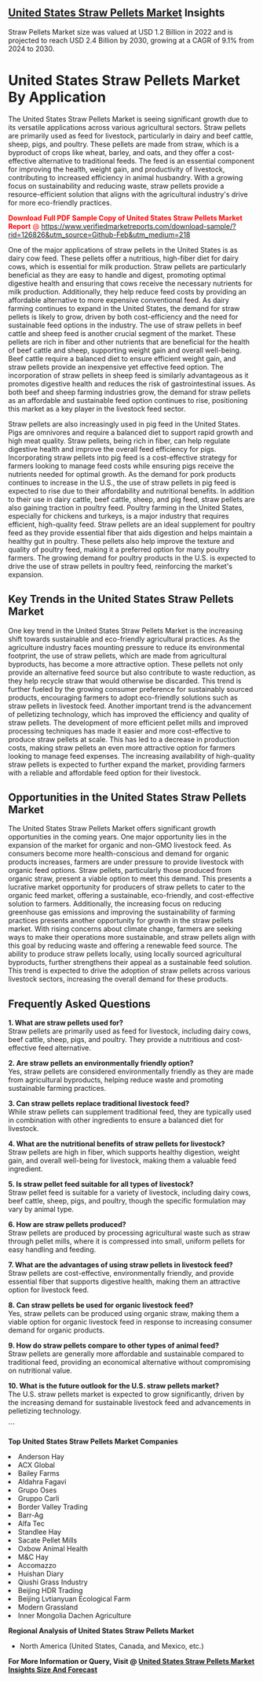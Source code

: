 <h2><a href="https://www.verifiedmarketreports.com/download-sample/?rid=126826&amp;utm_source=Github-Feb&amp;utm_medium=218" target="_blank">United States Straw Pellets Market</a> Insights</h2><p>Straw Pellets Market size was valued at USD 1.2 Billion in 2022 and is projected to reach USD 2.4 Billion by 2030, growing at a CAGR of 9.1% from 2024 to 2030.</p><p> <h1>United States Straw Pellets Market By Application</h1> <p>The United States Straw Pellets Market is seeing significant growth due to its versatile applications across various agricultural sectors. Straw pellets are primarily used as feed for livestock, particularly in dairy and beef cattle, sheep, pigs, and poultry. These pellets are made from straw, which is a byproduct of crops like wheat, barley, and oats, and they offer a cost-effective alternative to traditional feeds. The feed is an essential component for improving the health, weight gain, and productivity of livestock, contributing to increased efficiency in animal husbandry. With a growing focus on sustainability and reducing waste, straw pellets provide a resource-efficient solution that aligns with the agricultural industry's drive for more eco-friendly practices. <p><span class=""><span style="color: #ff0000;"><strong>Download Full PDF Sample Copy of United States Straw Pellets Market Report</strong> @ </span><a href="https://www.verifiedmarketreports.com/download-sample/?rid=126826&amp;utm_source=Github-Feb&amp;utm_medium=218" target="_blank">https://www.verifiedmarketreports.com/download-sample/?rid=126826&amp;utm_source=Github-Feb&amp;utm_medium=218</a></span></p> </p> <p>One of the major applications of straw pellets in the United States is as dairy cow feed. These pellets offer a nutritious, high-fiber diet for dairy cows, which is essential for milk production. Straw pellets are particularly beneficial as they are easy to handle and digest, promoting optimal digestive health and ensuring that cows receive the necessary nutrients for milk production. Additionally, they help reduce feed costs by providing an affordable alternative to more expensive conventional feed. As dairy farming continues to expand in the United States, the demand for straw pellets is likely to grow, driven by both cost-efficiency and the need for sustainable feed options in the industry. The use of straw pellets in beef cattle and sheep feed is another crucial segment of the market. These pellets are rich in fiber and other nutrients that are beneficial for the health of beef cattle and sheep, supporting weight gain and overall well-being. Beef cattle require a balanced diet to ensure efficient weight gain, and straw pellets provide an inexpensive yet effective feed option. The incorporation of straw pellets in sheep feed is similarly advantageous as it promotes digestive health and reduces the risk of gastrointestinal issues. As both beef and sheep farming industries grow, the demand for straw pellets as an affordable and sustainable feed option continues to rise, positioning this market as a key player in the livestock feed sector. </p> <p>Straw pellets are also increasingly used in pig feed in the United States. Pigs are omnivores and require a balanced diet to support rapid growth and high meat quality. Straw pellets, being rich in fiber, can help regulate digestive health and improve the overall feed efficiency for pigs. Incorporating straw pellets into pig feed is a cost-effective strategy for farmers looking to manage feed costs while ensuring pigs receive the nutrients needed for optimal growth. As the demand for pork products continues to increase in the U.S., the use of straw pellets in pig feed is expected to rise due to their affordability and nutritional benefits. In addition to their use in dairy cattle, beef cattle, sheep, and pig feed, straw pellets are also gaining traction in poultry feed. Poultry farming in the United States, especially for chickens and turkeys, is a major industry that requires efficient, high-quality feed. Straw pellets are an ideal supplement for poultry feed as they provide essential fiber that aids digestion and helps maintain a healthy gut in poultry. These pellets also help improve the texture and quality of poultry feed, making it a preferred option for many poultry farmers. The growing demand for poultry products in the U.S. is expected to drive the use of straw pellets in poultry feed, reinforcing the market's expansion. </p> <h2>Key Trends in the United States Straw Pellets Market</h2> <p>One key trend in the United States Straw Pellets Market is the increasing shift towards sustainable and eco-friendly agricultural practices. As the agriculture industry faces mounting pressure to reduce its environmental footprint, the use of straw pellets, which are made from agricultural byproducts, has become a more attractive option. These pellets not only provide an alternative feed source but also contribute to waste reduction, as they help recycle straw that would otherwise be discarded. This trend is further fueled by the growing consumer preference for sustainably sourced products, encouraging farmers to adopt eco-friendly solutions such as straw pellets in livestock feed. Another important trend is the advancement of pelletizing technology, which has improved the efficiency and quality of straw pellets. The development of more efficient pellet mills and improved processing techniques has made it easier and more cost-effective to produce straw pellets at scale. This has led to a decrease in production costs, making straw pellets an even more attractive option for farmers looking to manage feed expenses. The increasing availability of high-quality straw pellets is expected to further expand the market, providing farmers with a reliable and affordable feed option for their livestock. </p> <h2>Opportunities in the United States Straw Pellets Market</h2> <p>The United States Straw Pellets Market offers significant growth opportunities in the coming years. One major opportunity lies in the expansion of the market for organic and non-GMO livestock feed. As consumers become more health-conscious and demand for organic products increases, farmers are under pressure to provide livestock with organic feed options. Straw pellets, particularly those produced from organic straw, present a viable option to meet this demand. This presents a lucrative market opportunity for producers of straw pellets to cater to the organic feed market, offering a sustainable, eco-friendly, and cost-effective solution to farmers. Additionally, the increasing focus on reducing greenhouse gas emissions and improving the sustainability of farming practices presents another opportunity for growth in the straw pellets market. With rising concerns about climate change, farmers are seeking ways to make their operations more sustainable, and straw pellets align with this goal by reducing waste and offering a renewable feed source. The ability to produce straw pellets locally, using locally sourced agricultural byproducts, further strengthens their appeal as a sustainable feed solution. This trend is expected to drive the adoption of straw pellets across various livestock sectors, increasing the overall demand for these products. </p> <h2>Frequently Asked Questions</h2> <p><strong>1. What are straw pellets used for?</strong><br>Straw pellets are primarily used as feed for livestock, including dairy cows, beef cattle, sheep, pigs, and poultry. They provide a nutritious and cost-effective feed alternative.</p> <p><strong>2. Are straw pellets an environmentally friendly option?</strong><br>Yes, straw pellets are considered environmentally friendly as they are made from agricultural byproducts, helping reduce waste and promoting sustainable farming practices.</p> <p><strong>3. Can straw pellets replace traditional livestock feed?</strong><br>While straw pellets can supplement traditional feed, they are typically used in combination with other ingredients to ensure a balanced diet for livestock.</p> <p><strong>4. What are the nutritional benefits of straw pellets for livestock?</strong><br>Straw pellets are high in fiber, which supports healthy digestion, weight gain, and overall well-being for livestock, making them a valuable feed ingredient.</p> <p><strong>5. Is straw pellet feed suitable for all types of livestock?</strong><br>Straw pellet feed is suitable for a variety of livestock, including dairy cows, beef cattle, sheep, pigs, and poultry, though the specific formulation may vary by animal type.</p> <p><strong>6. How are straw pellets produced?</strong><br>Straw pellets are produced by processing agricultural waste such as straw through pellet mills, where it is compressed into small, uniform pellets for easy handling and feeding.</p> <p><strong>7. What are the advantages of using straw pellets in livestock feed?</strong><br>Straw pellets are cost-effective, environmentally friendly, and provide essential fiber that supports digestive health, making them an attractive option for livestock feed.</p> <p><strong>8. Can straw pellets be used for organic livestock feed?</strong><br>Yes, straw pellets can be produced using organic straw, making them a viable option for organic livestock feed in response to increasing consumer demand for organic products.</p> <p><strong>9. How do straw pellets compare to other types of animal feed?</strong><br>Straw pellets are generally more affordable and sustainable compared to traditional feed, providing an economical alternative without compromising on nutritional value.</p> <p><strong>10. What is the future outlook for the U.S. straw pellets market?</strong><br>The U.S. straw pellets market is expected to grow significantly, driven by the increasing demand for sustainable livestock feed and advancements in pelletizing technology.</p> ```</p><p><strong>Top United States Straw Pellets Market Companies</strong></p><div data-test-id=""><p><li>Anderson Hay</li><li> ACX Global</li><li> Bailey Farms</li><li> Aldahra Fagavi</li><li> Grupo Oses</li><li> Gruppo Carli</li><li> Border Valley Trading</li><li> Barr-Ag</li><li> Alfa Tec</li><li> Standlee Hay</li><li> Sacate Pellet Mills</li><li> Oxbow Animal Health</li><li> M&C Hay</li><li> Accomazzo</li><li> Huishan Diary</li><li> Qiushi Grass Industry</li><li> Beijing HDR Trading</li><li> Beijing Lvtianyuan Ecological Farm</li><li> Modern Grassland</li><li> Inner Mongolia Dachen Agriculture</li></p><div><strong>Regional Analysis of&nbsp;United States Straw Pellets Market</strong></div><ul><li dir="ltr"><p dir="ltr">North America&nbsp;(United States, Canada, and Mexico, etc.)</p></li></ul><p><strong>For More Information or Query, Visit @&nbsp;</strong><strong><a href="https://www.verifiedmarketreports.com/product/global-straw-pellets-market-report-2019-competitive-landscape-trends-and-opportunities/?utm_source=Github-Feb&amp;utm_medium=218" target="_blank">United States Straw Pellets Market Insights Size And Forecast</a></strong></p></div>
